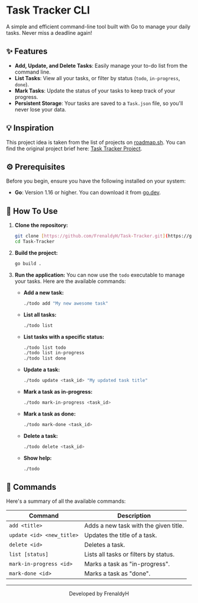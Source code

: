 # Task Tracker CLI

A simple and efficient command-line tool built with Go to manage your daily tasks. Never miss a deadline again!

## ✨ Features

* **Add, Update, and Delete Tasks**: Easily manage your to-do list from the command line.
* **List Tasks**: View all your tasks, or filter by status (`todo`, `in-progress`, `done`).
* **Mark Tasks**: Update the status of your tasks to keep track of your progress.
* **Persistent Storage**: Your tasks are saved to a `Task.json` file, so you'll never lose your data.

## 💡 Inspiration

This project idea is taken from the list of projects on [roadmap.sh](https://roadmap.sh/projects). You can find the original project brief here: [Task Tracker Project](https://roadmap.sh/projects/task-tracker).

## ⚙️ Prerequisites

Before you begin, ensure you have the following installed on your system:

* **Go**: Version 1.16 or higher. You can download it from [go.dev](https://go.dev/dl/).

## 🚀 How To Use

1.  **Clone the repository:**
    ```bash
    git clone [https://github.com/FrenaldyH/Task-Tracker.git](https://github.com/FrenaldyH/Task-Tracker.git)
    cd Task-Tracker
    ```

2.  **Build the project:**
    ```bash
    go build .
    ```

3.  **Run the application:**
    You can now use the `todo` executable to manage your tasks. Here are the available commands:

    * **Add a new task:**
        ```bash
        ./todo add "My new awesome task"
        ```

    * **List all tasks:**
        ```bash
        ./todo list
        ```

    * **List tasks with a specific status:**
        ```bash
        ./todo list todo
        ./todo list in-progress
        ./todo list done
        ```

    * **Update a task:**
        ```bash
        ./todo update <task_id> "My updated task title"
        ```

    * **Mark a task as in-progress:**
        ```bash
        ./todo mark-in-progress <task_id>
        ```

    * **Mark a task as done:**
        ```bash
        ./todo mark-done <task_id>
        ```

    * **Delete a task:**
        ```bash
        ./todo delete <task_id>
        ```

    * **Show help:**
        ```bash
        ./todo
        ```

## 📜 Commands

Here's a summary of all the available commands:

| Command | Description |
| --- | --- |
| `add <title>` | Adds a new task with the given title. |
| `update <id> <new_title>` | Updates the title of a task. |
| `delete <id>` | Deletes a task. |
| `list [status]` | Lists all tasks or filters by status. |
| `mark-in-progress <id>` | Marks a task as "in-progress". |
| `mark-done <id>` | Marks a task as "done". |

---

<p align="center">
  Developed by FrenaldyH
</p>
